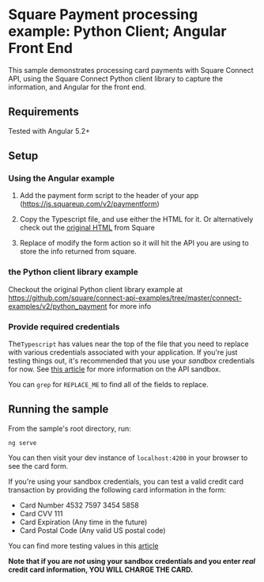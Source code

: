 # Square Payment processing example: Python Client; Angular Front End

This sample demonstrates processing card payments with Square Connect API, using the
Square Connect Python client library to capture the information, and Angular for the front end.

## Requirements

Tested with Angular 5.2+

## Setup

### Using the Angular example

1. Add the payment form script to the header of your app (https://js.squareup.com/v2/paymentform) 

2. Copy the Typescript file, and use either the HTML for it. Or alternatively check out the [original HTML](https://github.com/square/connect-api-examples/blob/master/connect-examples/v2/python_payment/index.html) from Square

3. Replace of modify the form action so it will hit the API you are using to store the info returned from square. 

### the Python client library example

Checkout the original Python client library example at https://github.com/square/connect-api-examples/tree/master/connect-examples/v2/python_payment for more info

### Provide required credentials

The`Typescript` has values near the top of the file
that you need to replace with various credentials associated with your application.
If you're just testing things out, it's recommended that you use your _sandbox_
credentials for now. See
[this article](https://docs.connect.squareup.com/articles/using-sandbox/)
for more information on the API sandbox.

You can `grep` for `REPLACE_ME` to find all of the fields to replace.


## Running the sample

From the sample's root directory, run:

    ng serve

You can then visit your dev instance of `localhost:4200` in your browser to see the card form.

If you're using your sandbox credentials, you can test a valid credit card
transaction by providing the following card information in the form:

* Card Number 4532 7597 3454 5858
* Card CVV 111
* Card Expiration (Any time in the future)
* Card Postal Code (Any valid US postal code)

You can find more testing values in this [article](https://docs.connect.squareup.com/articles/using-sandbox)

**Note that if you are _not_ using your sandbox credentials and you enter _real_
credit card information, YOU WILL CHARGE THE CARD.**